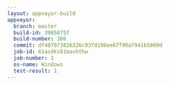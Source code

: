 ```yaml
---
layout: appveyor-build
appveyor:
  branch: master
  build-id: 39850757
  build-number: 366
  commit: df407073826326c937d196ee67f90a7941b5009d
  job-id: 61asdks81mavhthw
  job-number: 1
  os-name: Windows
  test-result: 1
---
```

